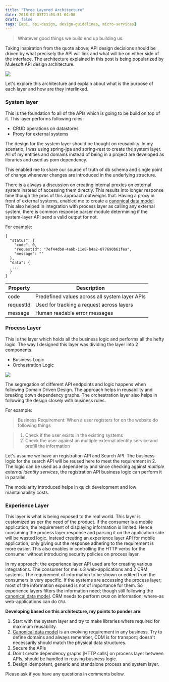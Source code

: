 ```yaml
---
title: "Three Layered Architecture"
date: 2018-07-05T21:03:51-04:00
draft: false
tags: [api, api-design, design-guidelines, micro-services]
---
```


> Whatever good things we build end up building us.

Taking inspiration from the quote above; API design decisions should be driven by what precisely the API will link and what will be on either side of the interface. The architecture explained in this post is being popularized by Mulesoft API design architecture.


<img src="/images/post/layered-architecture.png" align="center" />
<br />

Let's explore this architecture and explain about what is the purpose of each layer and how are they interlinked.

### System layer
This is the foundation fo all of the APIs which is going to be build on top of it. This layer performs following roles:

* CRUD operations on datastores
* Proxy for external systems

The design for the system layer should be thought on reusability. In my scenario, I was using spring-jpa and spring-rest to create the system layer. All of my entities and domains instead of being in a project are developed as libraries and used as pom dependency.

This enabled me to share our source of truth of db schema and single point of change whenever changes are introduced in the underlying structure.

There is a always a discussion on creating internal proxies on external system instead of accessing them directly. This results into longer response time though the pros of this approach outweighs that. Having a proxy in front of external systems, enabled me to create a [canonical data model](https://vabs.github.io/2018/05/30/canonical-data-model/). This also helped in integration with process layer as calling any external system, there is common response parser module determining if the system-layer API send a valid output for not. 

For example:

```
{
  "status": {
    "code": 0,
    "requestId": "7ef44db8-4a6b-11e8-b4a2-877690b61fea",
    "message": ""
  },
  "data": {
   ...
  }
}
```

|Property|Description|
|---|---|
|code        | Predefined values across all system layer APIs|
|requestId   | Used for tracking a request across layers|
|message     | Human readable error messages|



### Process Layer
This is the layer which holds all the business logic and performs all the hefty logic.
The way I designed this layer was dividing the layer into 2 components.

* Business Logic
* Orchestration Logic    

<img src="/images/post/process-layer.png" align="center" />

The segregation of different API endpoints and logic happens when following Domain Driven Design. The approach helps in reusability and breaking down dependency graphs. The orchestration layer also helps in following the design closely with business rules. 

For example:

> Business Requirement: When a user registers for on the website do following things

> 1. Check if the user exists in the existing systems
> 2. Check the user against an multiple external identity service and prefill the information

Let's assume we have an registration API and Search API. The business logic for the search API will be reused here to meet the requirement in 2. The logic can be used as a dependency and since checking against _multiple external identity services_, the registration API business logic can perform it in parallel. 

The modularity introduced helps in quick development and low maintainability costs.


### Experience Layer
This layer is what is being exposed to the real world. This layer is customized as per the need of the product. If the consumer is a mobile application; the requirement of displaying information is limited. Hence consuming the process layer response and parsing it on the application side will be wasted logic. Instead creating an experience layer API for mobile application, only giving out the response adhering to the requirement is more easier. This also enables in controlling the HTTP verbs for the consumer without introducing security policies on process layer. 

In my approach; the experience layer API used are for creating various integrations. The consumer for me is 3 web-applications and 2 CRM systems. The requirement of information to be shown or edited from the consumers is very specific. If the systems are accessing the process layer; most of the information exposed is not of importance for them. So experience layers filters the information need; though still following the [canonical data model](https://vabs.github.io/2018/05/30/canonical-data-model/).  CRM needs to perform `CRUD` on information; where-as web-applications can do `CRU`. 



**Developing based on this architecture, my points to ponder are:**

1. Start with the system layer and try to make libraries where required for maximum reusability.
2. [Canonical data model](https://vabs.github.io/2018/05/30/canonical-data-model/) is an evolving requirement in any business. Try to define domains and always remember, CDM is for transport; doesn't necessarily should match the physical data structures.
3. Secure the APIs 
4. Don't create dependency graphs [HTTP calls] on process layer between APIs, should be handled in reusing business logic.
5. Design idempotent, generic and standalone process and system layer.


Please ask if you have any questions in comments below.